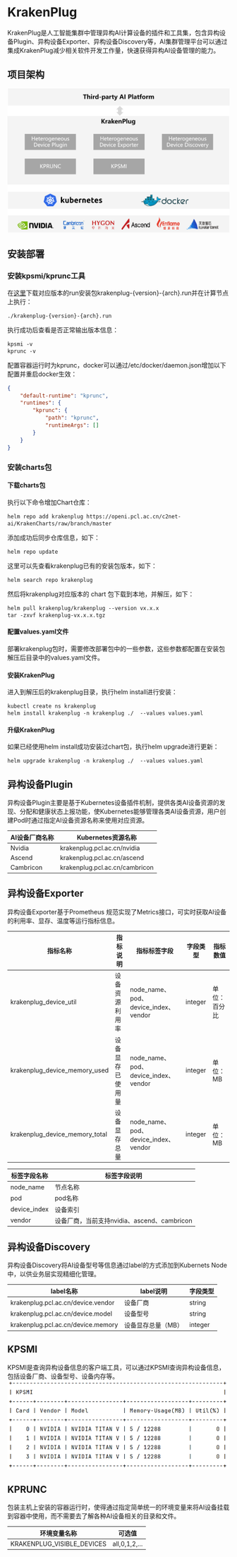 # KrakenPlug

KrakenPlug是人工智能集群中管理异构AI计算设备的插件和工具集，包含异构设备Plugin、异构设备Exporter、异构设备Discovery等，AI集群管理平台可以通过集成KrakenPlug减少相关软件开发工作量，快速获得异构AI设备管理的能力。

## 项目架构

![architecture](./docs/imgs/architecture.png)



## 安装部署

### 安装kpsmi/kprunc工具

在[这里](https://openi.pcl.ac.cn/c2net-ai/KrakenCharts)下载对应版本的run安装包krakenplug-{version}-{arch}.run并在计算节点上执行：

```shell
./krakenplug-{version}-{arch}.run
```

执行成功后查看是否正常输出版本信息：

```shell
kpsmi -v
kprunc -v
```

配置容器运行时为kprunc，docker可以通过/etc/docker/daemon.json增加以下配置并重启docker生效：

```json
{
    "default-runtime": "kprunc",
    "runtimes": {
        "kprunc": {
            "path": "kprunc",
            "runtimeArgs": []
        }
    }
}
```



### 安装charts包

#### 下载charts包

执行以下命令增加Chart仓库：

```shell
helm repo add krakenplug https://openi.pcl.ac.cn/c2net-ai/KrakenCharts/raw/branch/master
```

添加成功后同步仓库信息，如下：
```shell
helm repo update
```

这里可以先查看krakenplug已有的安装包版本，如下：
```shell
helm search repo krakenplug
```

然后将krakenplug对应版本的 chart 包下载到本地，并解压，如下：
```shell
helm pull krakenplug/krakenplug --version vx.x.x
tar -zxvf krakenplug-vx.x.x.tgz
```

#### 配置values.yaml文件

部署krakenplug包时，需要修改部署包中的一些参数，这些参数都配置在安装包解压后目录中的values.yaml文件。

#### 安装KrakenPlug
进入到解压后的krakenplug目录，执行helm install进行安装：

```shell
kubectl create ns krakenplug
helm install krakenplug -n krakenplug ./  --values values.yaml
```

#### 升级KrakenPlug
如果已经使用helm install成功安装过chart包，执行helm upgrade进行更新：

```shell
helm upgrade krakenplug -n krakenplug ./  --values values.yaml
```



## 异构设备Plugin

异构设备Plugin主要是基于Kubernetes设备插件机制，提供各类AI设备资源的发现、分配和健康状态上报功能，使Kubernetes能够管理各类AI设备资源，用户创建Pod时通过指定AI设备资源名称来使用对应资源。

| AI设备厂商名称 | Kubernetes资源名称             |
| -------------- | ------------------------------ |
| Nvidia         | krakenplug.pcl.ac.cn/nvidia    |
| Ascend         | krakenplug.pcl.ac.cn/ascend    |
| Cambricon      | krakenplug.pcl.ac.cn/cambricon |



## 异构设备Exporter

异构设备Exporter基于Prometheus 规范实现了Metrics接口，可实时获取AI设备的利用率、显存、温度等运行指标信息。

| **指标名称**                   | **指标说明**     | **指标标签字段**                     | **字段类型** | **指标数值** |
| ------------------------------ | ---------------- | ------------------------------------ | ------------ | ------------ |
| krakenplug_device_util         | 设备资源利用率   | node_name、pod、device_index、vendor | integer      | 单位：百分比 |
| krakenplug_device_memory_used  | 设备显存已使用量 | node_name、pod、device_index、vendor | integer      | 单位：MB     |
| krakenplug_device_memory_total | 设备显存总量     | node_name、pod、device_index、vendor | integer      | 单位：MB     |

| 标签字段名称 | 标签字段说明                                |
| ------------ | ------------------------------------------- |
| node_name    | 节点名称                                    |
| pod          | pod名称                                     |
| device_index | 设备索引                                    |
| vendor       | 设备厂商，当前支持nvidia、ascend、cambricon |



## 异构设备Discovery

异构设备Discovery将AI设备型号等信息通过label的方式添加到Kubernets Node中，以供业务层实现精细化管理。

| **label名称**                      | **label说明**      | **字段类型** |
| ---------------------------------- | ------------------ | ------------ |
| krakenplug.pcl.ac.cn/device.vendor | 设备厂商           | string       |
| krakenplug.pcl.ac.cn/device.model  | 设备型号           | string       |
| krakenplug.pcl.ac.cn/device.memory | 设备显存总量（MB） | integer      |

## KPSMI
KPSMI是查询异构设备信息的客户端工具，可以通过KPSMI查询异构设备信息，包括设备厂商、设备型号、设备内存等。
<img src="./docs/imgs/kpsmi.png"  width=600px />

## KPRUNC

包装主机上安装的容器运行时，使得通过指定简单统一的环境变量来将AI设备挂载到容器中使用，而不需要去了解各种AI设备相关的目录和文件。

| 环境变量名称               | 可选值        |
| -------------------------- | ------------- |
| KRAKENPLUG_VISIBLE_DEVICES | all,0,1,2,... |